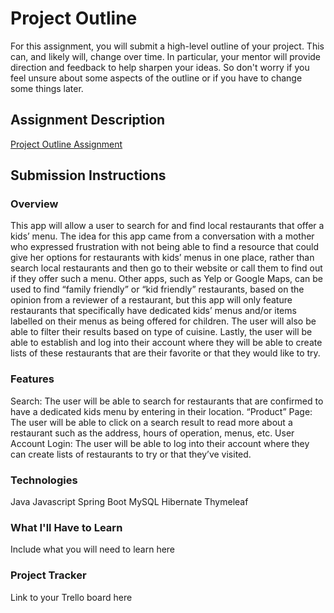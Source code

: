 # Project Outline
For this assignment, you will submit a high-level outline of your project. This can, and likely will, change over time. In particular, your mentor will provide direction and feedback to help sharpen your ideas. So don't worry if you feel unsure about some aspects of the outline or if you have to change some things later.

## Assignment Description
[Project Outline Assignment](https://education.launchcode.org/liftoff/modules/assignments/project-outline)

## Submission Instructions

### Overview
This app will allow a user to search for and find local restaurants that offer a kids’ menu. The idea for this app came from a conversation with a mother who expressed frustration with not being able to find a resource that could give her options for restaurants with kids’ menus in one place, rather than search local restaurants and then go to their website or call them to find out if they offer such a menu. Other apps, such as Yelp or Google Maps, can be used to find “family friendly” or “kid friendly” restaurants, based on the opinion from a reviewer of a restaurant, but this app will only feature restaurants that specifically have dedicated kids’ menus and/or items labelled on their menus as being offered for children. The user will also be able to filter their results based on type of cuisine. Lastly, the user will be able to establish and log into their account where they will be able to create lists of these restaurants that are their favorite or that they would like to try.

### Features

Search: The user will be able to search for restaurants that are confirmed to have a dedicated kids menu by entering in their location. 
“Product” Page: The user will be able to click on a search result to read more about a restaurant such as the address, hours of operation, menus, etc. 
User Account Login: The user will be able to log into their account where they can create lists of restaurants to try or that they’ve visited. 

### Technologies
Java 
Javascript 
Spring Boot 
MySQL 
Hibernate 
Thymeleaf 

### What I'll Have to Learn

Include what you will need to learn here
### Project Tracker
Link to your Trello board here
